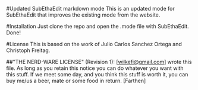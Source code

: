 #Updated SubEthaEdit markdown mode
This is an updated mode for SubEthaEdit that improves the existing mode from the website.

#Installation
Just clone the repo and open the .mode file with SubEthaEdit. Done!

#License
This is based on the work of Julio Carlos Sanchez Ortega and Christoph Freitag.

##"THE NERD-WARE LICENSE" (Revision 1):
	[wilkefi@gmail.com] wrote this file. As long as you retain this notice
	you can do whatever you want with this stuff. If we meet some day, and
	you think this stuff is worth it, you can buy me/us a beer, mate or some
	food in return. [Farthen]

